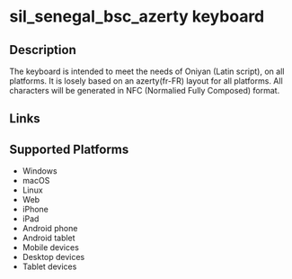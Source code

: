 sil_senegal_bsc_azerty keyboard
==============

Description
-----------

The keyboard is intended to meet the needs of Oniyan (Latin script), on all platforms.
It is losely based on an azerty(fr-FR) layout for all platforms.
All characters will be generated in NFC (Normalied Fully Composed) format.

Links
-----

Supported Platforms
-------------------
 * Windows
 * macOS
 * Linux
 * Web
 * iPhone
 * iPad
 * Android phone
 * Android tablet
 * Mobile devices
 * Desktop devices
 * Tablet devices

